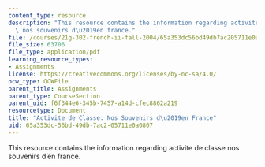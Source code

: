 ```yaml
---
content_type: resource
description: "This resource contains the information regarding activite de classe\
  \ nos souvenirs d\u2019en france."
file: /courses/21g-302-french-ii-fall-2004/65a353dc56bd49db7ac205711e0a0807_MIT21G_302_F04_France_E.pdf
file_size: 63706
file_type: application/pdf
learning_resource_types:
- Assignments
license: https://creativecommons.org/licenses/by-nc-sa/4.0/
ocw_type: OCWFile
parent_title: Assignments
parent_type: CourseSection
parent_uid: f6f344e6-345b-7457-a14d-cfec8862a219
resourcetype: Document
title: "Activite de Classe: Nos Souvenirs d\u2019en France"
uid: 65a353dc-56bd-49db-7ac2-05711e0a0807
---
```

This resource contains the information regarding activite de classe nos souvenirs d’en france.